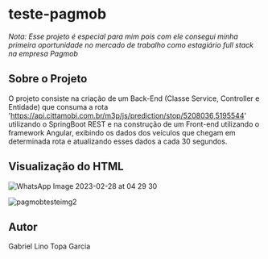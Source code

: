 # teste-pagmob

*Nota: Esse projeto é especial para mim pois com ele consegui minha primeira oportunidade no mercado de trabalho como estagiário full stack na empresa Pagmob*

## Sobre o Projeto

O projeto consiste na criação de um Back-End (Classe Service, Controller e Entidade) que consuma a rota 'https://api.cittamobi.com.br/m3p/js/prediction/stop/5208036,5195544' utilizando o SpringBoot REST e na construção de um Front-end utilizando o framework Angular, exibindo os dados dos veículos que chegam em determinada rota e atualizando esses dados a cada 30 segundos.

## Visualização do HTML 

![WhatsApp Image 2023-02-28 at 04 29 30](https://user-images.githubusercontent.com/75547468/221796938-2f3d7a66-0628-4c68-9991-b5a45c63d4b3.jpeg)


![pagmobtesteimg2](https://user-images.githubusercontent.com/75547468/222140207-21247d94-9c8c-4614-b442-0691b03a9aeb.png)


## Autor

Gabriel Lino Topa Garcia
